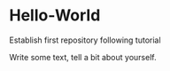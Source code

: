 # Hello-World
Establish first repository following tutorial

Write some text, tell a bit about yourself.

